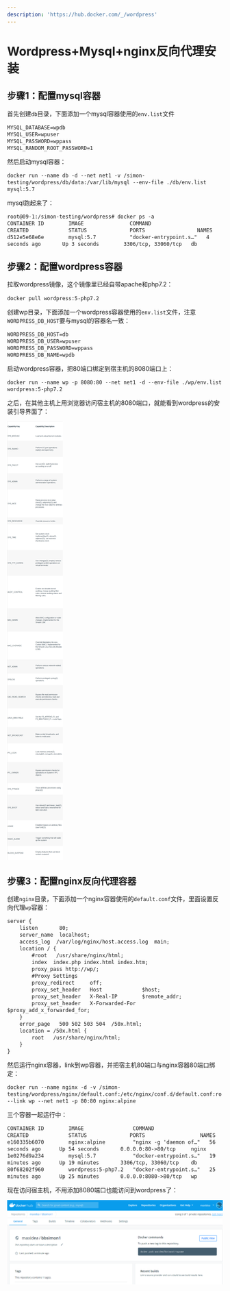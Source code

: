 ```yaml
---
description: 'https://hub.docker.com/_/wordpress'
---
```


# Wordpress+Mysql+nginx反向代理安装

## 步骤1：配置mysql容器

首先创建`db`目录，下面添加一个mysql容器使用的`env.list`文件

```text
MYSQL_DATABASE=wpdb
MYSQL_USER=wpuser
MYSQL_PASSWORD=wppass
MYSQL_RANDOM_ROOT_PASSWORD=1
```

然后启动mysql容器：

```text
docker run --name db -d --net net1 -v /simon-testing/wordpress/db/data:/var/lib/mysql --env-file ./db/env.list mysql:5.7
```

mysql跑起来了：

```text
root@09-1:/simon-testing/wordpress# docker ps -a
CONTAINER ID        IMAGE               COMMAND                  CREATED             STATUS              PORTS                 NAMES
d512e5e68e6e        mysql:5.7           "docker-entrypoint.s…"   4 seconds ago       Up 3 seconds        3306/tcp, 33060/tcp   db
```

## 步骤2：配置wordpress容器

拉取wordpress镜像，这个镜像里已经自带apache和php7.2：

`docker pull wordpress:5-php7.2`

创建wp目录，下面添加一个wordpress容器使用的`env.list`文件，注意`WORDPRESS_DB_HOST`要与mysql的容器名一致：

```text
WORDPRESS_DB_HOST=db
WORDPRESS_DB_USER=wpuser
WORDPRESS_DB_PASSWORD=wppass
WORDPRESS_DB_NAME=wpdb
```

启动wordpress容器，把80端口绑定到宿主机的8080端口上：

```text
docker run --name wp -p 8080:80 --net net1 -d --env-file ./wp/env.list wordpress:5-php7.2
```

之后，在其他主机上用浏览器访问宿主机的8080端口，就能看到wordpress的安装引导界面了：

![](../.gitbook/assets/image%20%287%29.png)

## 步骤3：配置nginx反向代理容器

创建`nginx`目录，下面添加一个nginx容器使用的`default.conf`文件，里面设置反向代理`wp`容器：

```text
server {
    listen       80;
    server_name  localhost;
    access_log  /var/log/nginx/host.access.log  main;
    location / {
        #root   /usr/share/nginx/html;
        index  index.php index.html index.htm;
        proxy_pass http://wp/;
        #Proxy Settings
        proxy_redirect     off;
        proxy_set_header   Host             $host;
        proxy_set_header   X-Real-IP        $remote_addr;
        proxy_set_header   X-Forwarded-For  $proxy_add_x_forwarded_for;
    }
    error_page   500 502 503 504  /50x.html;
    location = /50x.html {
        root   /usr/share/nginx/html;
    }
}
```

然后运行nginx容器，link到wp容器，并把宿主机80端口与nginx容器80端口绑定：

```text
docker run --name nginx -d -v /simon-testing/wordpress/nginx/default.conf:/etc/nginx/conf.d/default.conf:ro --link wp --net net1 -p 80:80 nginx:alpine
```

三个容器一起运行中：

```text
CONTAINER ID        IMAGE                COMMAND                  CREATED             STATUS              PORTS                  NAMES
e160335b6070        nginx:alpine         "nginx -g 'daemon of…"   56 seconds ago      Up 54 seconds       0.0.0.0:80->80/tcp     nginx
1e0276d9a234        mysql:5.7            "docker-entrypoint.s…"   19 minutes ago      Up 19 minutes       3306/tcp, 33060/tcp    db
80f68202f960        wordpress:5-php7.2   "docker-entrypoint.s…"   25 minutes ago      Up 25 minutes       0.0.0.0:8080->80/tcp   wp
```

现在访问宿主机，不用添加8080端口也能访问到wordpress了：

![](../.gitbook/assets/image%20%282%29.png)





